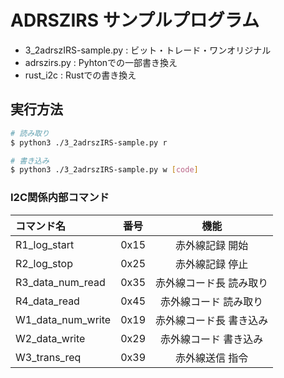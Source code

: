 # ADRSZIRS サンプルプログラム

- 3_2adrszIRS-sample.py : ビット・トレード・ワンオリジナル
- adrszirs.py : Pyhtonでの一部書き換え
- rust_i2c : Rustでの書き換え

## 実行方法

```bash
# 読み取り
$ python3 ./3_2adrszIRS-sample.py r

# 書き込み
$ python3 ./3_2adrszIRS-sample.py w [code] 
```

### I2C関係内部コマンド

|コマンド名|番号|機能|
|:-|:-:|:-:|
|R1_log_start|0x15|赤外線記録 開始|
|R2_log_stop|0x25|赤外線記録 停止|
|R3_data_num_read|0x35|赤外線コード長 読み取り|
|R4_data_read|0x45|赤外線コード 読み取り|
|W1_data_num_write|0x19|赤外線コード長 書き込み|
|W2_data_write|0x29|赤外線コード 書き込み|
|W3_trans_req|0x39|赤外線送信 指令|
